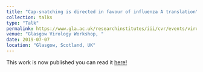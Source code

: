 ```yaml
---
title: "Cap-snatching is directed in favour of influenza A translation"
collection: talks
type: "Talk"
permalink: https://www.gla.ac.uk/researchinstitutes/iii/cvr/events/virologyworkshop/
venue: "Glasgow Virology Workshop, "
date: 2019-07-07
location: "Glasgow, Scotland, UK"
---
```


This work is now published you can read it [here!](https://jvi.asm.org/content/94/10/e01720-19)